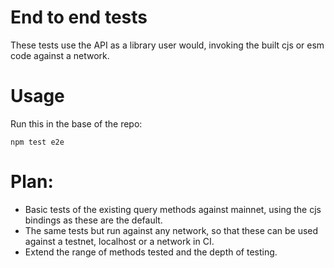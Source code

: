 # End to end tests

These tests use the API as a library user would, invoking the built cjs or esm code against a network.

# Usage
Run this in the base of the repo:
```
npm test e2e
```

# Plan:
- Basic tests of the existing query methods against mainnet, using the cjs bindings as these are the default.
- The same tests but run against any network, so that these can be used against a testnet, localhost or a network in CI.
- Extend the range of methods tested and the depth of testing.
